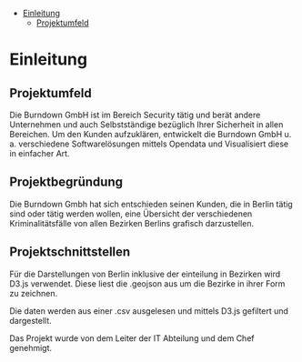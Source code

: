 - [Einleitung](#einleitung)
  * [Projektumfeld](#projektumfeld)

# Einleitung
## Projektumfeld
Die Burndown GmbH ist im Bereich Security tätig und berät andere Unternehmen und auch Selbstständige bezüglich Ihrer Sicherheit in allen Bereichen. Um den Kunden aufzuklären, entwickelt die Burndown GmbH u. a. verschiedene Softwarelösungen mittels Opendata und Visualisiert diese in einfacher Art.

## Projektbegründung
Die Burndown Gmbh hat sich entschieden seinen Kunden, die in Berlin tätig sind oder tätig werden wollen, eine Übersicht der verschiedenen Kriminalitätsfälle von allen Bezirken Berlins grafisch darzustellen.

## Projektschnittstellen
Für die Darstellungen von Berlin inklusive der einteilung in Bezirken wird D3.js verwendet. Diese liest die .geojson aus um die Bezirke in ihrer Form zu zeichnen.

Die daten werden aus einer .csv ausgelesen und mittels D3.js gefiltert und dargestellt.

Das Projekt wurde von dem Leiter der IT Abteilung und dem Chef genehmigt.